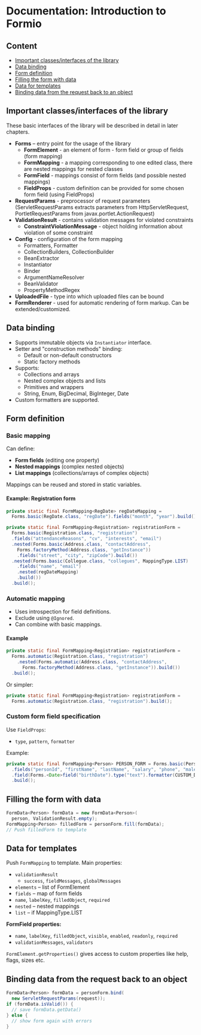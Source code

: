  # Documentation: Introduction to Formio

## Content
- [Important classes/interfaces of the library](#important)
- [Data binding](#binding)
- [Form definition](#definition)
- [Filling the form with data](#fill)
- [Data for templates](#templatevars)
- [Binding data from the request back to an object](#bind)

## Important classes/interfaces of the library

These basic interfaces of the library will be described in detail in later chapters.

- **Forms** – entry point for the usage of the library
  - **FormElement** - an element of form - form field or group of fields (form mapping)
  - **FormMapping** - a mapping corresponding to one edited class, there are nested mappings for nested classes
  - **FormField** - mappings consist of form fields (and possible nested mappings)
  - **FieldProps** - custom definition can be provided for some chosen form field (using FieldProps)
- **RequestParams** - preprocessor of request parameters (ServletRequestParams extracts parameters from HttpServletRequest, PortletRequestParams from javax.portlet.ActionRequest)
- **ValidationResult** - contains validation messages for violated constraints
  - **ConstraintViolationMessage** - object holding information about violation of some constraint
- **Config** - configuration of the form mapping
  - Formatters, Formatter
  - CollectionBuilders, CollectionBuilder
  - BeanExtractor
  - Instantiator
  - Binder
  - ArgumentNameResolver
  - BeanValidator
  - PropertyMethodRegex
- **UploadedFile** - type into which uploaded files can be bound
- **FormRenderer** - used for automatic rendering of form markup. Can be extended/customized.

## Data binding

- Supports immutable objects via `Instantiator` interface.
- Setter and "construction methods" binding:
  - Default or non-default constructors
  - Static factory methods
- Supports:
  - Collections and arrays
  - Nested complex objects and lists
  - Primitives and wrappers
  - String, Enum, BigDecimal, BigInteger, Date
- Custom formatters are supported.

## Form definition

### Basic mapping

Can define:
- **Form fields** (editing one property)
- **Nested mappings** (complex nested objects)
- **List mappings** (collections/arrays of complex objects)

Mappings can be reused and stored in static variables.

#### Example: Registration form

```java
private static final FormMapping<RegDate> regDateMapping = 
  Forms.basic(RegDate.class, "regDate").fields("month", "year").build();

private static final FormMapping<Registration> registrationForm =
  Forms.basic(Registration.class, "registration")
  .fields("attendanceReasons", "cv", "interests", "email")
  .nested(Forms.basic(Address.class, "contactAddress", 
    Forms.factoryMethod(Address.class, "getInstance"))
    .fields("street", "city", "zipCode").build())
  .nested(Forms.basic(Collegue.class, "collegues", MappingType.LIST)
    .fields("name", "email")
    .nested(regDateMapping)
    .build())
  .build();
```

### Automatic mapping

- Uses introspection for field definitions.
- Exclude using `@Ignored`.
- Can combine with basic mappings.

#### Example

```java
private static final FormMapping<Registration> registrationForm =
  Forms.automatic(Registration.class, "registration")
    .nested(Forms.automatic(Address.class, "contactAddress", 
      Forms.factoryMethod(Address.class, "getInstance")).build())
  .build();
```

Or simpler:

```java
private static final FormMapping<Registration> registrationForm =
  Forms.automatic(Registration.class, "registration").build();
```

### Custom form field specification

Use `FieldProps`:

- `type`, `pattern`, `formatter`

Example:

```java
private static final FormMapping<Person> PERSON_FORM = Forms.basic(Person.class, "person")
  .fields("personId", "firstName", "lastName", "salary", "phone", "male", "nation")
  .field(Forms.<Date>field("birthDate").type("text").formatter(CUSTOM_DATE_FORMATTER).build())
  .build();
```

## Filling the form with data

```java
FormData<Person> formData = new FormData<Person>(
  person, ValidationResult.empty);
FormMapping<Person> filledForm = personForm.fill(formData);
// Push filledForm to template
```

## Data for templates

Push `FormMapping` to template. Main properties:

- `validationResult`
  - `success`, `fieldMessages`, `globalMessages`
- `elements` – list of FormElement
- `fields` – map of form fields
- `name`, `labelKey`, `filledObject`, `required`
- `nested` – nested mappings
- `list` – if MappingType.LIST

**FormField properties:**

- `name`, `labelKey`, `filledObject`, `visible`, `enabled`, `readonly`, `required`
- `validationMessages`, `validators`

`FormElement.getProperties()` gives access to custom properties like help, flags, sizes etc.

## Binding data from the request back to an object

```java
FormData<Person> formData = personForm.bind(
  new ServletRequestParams(request));
if (formData.isValid()) {
  // save formData.getData()
} else {
  // show form again with errors
}
```
